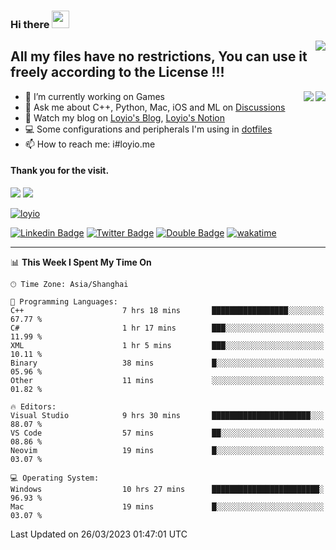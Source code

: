 <h3 align="left">Hi there <img src="https://media.giphy.com/media/hvRJCLFzcasrR4ia7z/giphy.gif" width="28"></h3>
<a align="right" href="https://github.com/loyio/loyio/blob/master/STAR/README.md"><img align="right" src="https://img.shields.io/badge/LOYIO-STAR-green" /></a>

## All my files have no restrictions, You can use it freely according to the License !!!

<a href="https://github.com/loyio#gh-light-mode-only">
     <img align="right"  src="https://loy-readme.vercel.app/api/top-langs/?username=loyio&langs_count=6&hide=css,html,jupyter%20notebook" />
</a>

<a href="https://github.com/loyio#gh-dark-mode-only">
  <img align="right"  src="https://loy-readme.vercel.app/api/top-langs/?username=loyio&langs_count=6&theme=slateorange&hide=css,html,jupyter%20notebook" />
</a>



- 🔭 I’m currently working on Games
- 💬 Ask me about C++, Python, Mac, iOS and ML on [Discussions](https://github.com/loyio/blog/discussions)
- 📔 Watch my blog on [Loyio's Blog](https://loyio.me), [Loyio's Notion](https://loyio.notion.site/loyio/Loyio-s-Dashboard-2f56bd29222a445ea9d9e8802a1ac83b)
- 💻 Some configurations and peripherals I'm using in [dotfiles](https://github.com/loyio/dotfiles)
- 📫 How to reach me: i#loyio.me


#### Thank you for the visit.
<img src="http://profile-counter.glitch.me/loyio/count.svg" />

<img src="https://loy-readme.vercel.app/api?username=loyio&show_icons=true&hide=stars&include_all_commits=true&hide_title=true&theme=slateorange" />

     

[![loyio](https://github-profile-trophy.vercel.app/?username=loyio&theme=onedark&column=4)](https://github.com/loyio)

[![Linkedin Badge](https://img.shields.io/badge/-@loyio-0077b5?style=flat-square&logo=Linkedin&logoColor=white&labelColor=0077b5&link=https://www.linkedin.com/in/loyio-hex-363172158/)](https://www.linkedin.com/in/loyio-hex-363172158/)
[![Twitter Badge](https://img.shields.io/badge/-@loyiome-1ca0f1?style=flat-square&labelColor=1ca0f1&logo=twitter&logoColor=white&link=https://twitter.com/loyiome)](https://twitter.com/loyiome)
[![Double Badge](https://img.shields.io/badge/@loyio-007722?style=flat&logo=Douban&logoColor=white)](https://www.douban.com/people/susmote)
[![wakatime](https://wakatime.com/badge/user/c0ddc104-5a20-41d1-ab9a-c4d9ea20a4d9.svg)](https://wakatime.com/@c0ddc104-5a20-41d1-ab9a-c4d9ea20a4d9)

-------
<!--START_SECTION:waka-->
📊 **This Week I Spent My Time On** 

```text
🕑︎ Time Zone: Asia/Shanghai

💬 Programming Languages: 
C++                      7 hrs 18 mins       █████████████████░░░░░░░░   67.77 % 
C#                       1 hr 17 mins        ███░░░░░░░░░░░░░░░░░░░░░░   11.99 % 
XML                      1 hr 5 mins         ███░░░░░░░░░░░░░░░░░░░░░░   10.11 % 
Binary                   38 mins             █░░░░░░░░░░░░░░░░░░░░░░░░   05.96 % 
Other                    11 mins             ░░░░░░░░░░░░░░░░░░░░░░░░░   01.82 % 

🔥 Editors: 
Visual Studio            9 hrs 30 mins       ██████████████████████░░░   88.07 % 
VS Code                  57 mins             ██░░░░░░░░░░░░░░░░░░░░░░░   08.86 % 
Neovim                   19 mins             █░░░░░░░░░░░░░░░░░░░░░░░░   03.07 % 

💻 Operating System: 
Windows                  10 hrs 27 mins      ████████████████████████░   96.93 % 
Mac                      19 mins             █░░░░░░░░░░░░░░░░░░░░░░░░   03.07 % 
```


 Last Updated on 26/03/2023 01:47:01 UTC
<!--END_SECTION:waka-->
